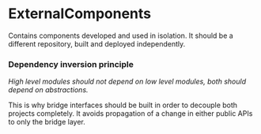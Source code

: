 # ExternalComponents

Contains components developed and used in isolation. It should be a different
repository, built and deployed independently.

### Dependency inversion principle

_High level modules should not depend on low level modules, both should depend
on abstractions._

This is why bridge interfaces should be built in order to decouple both projects
completely. It avoids propagation of a change in either public APIs to only the
bridge layer.
